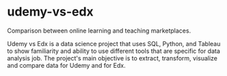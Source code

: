# udemy-vs-edx
Comparison between online learning and teaching marketplaces.

Udemy vs Edx is a data science project that uses SQL, Python, and Tableau to show familiarity and ability to use different tools that are specific for data analysis job.
The project's main objective is to extract, transform, visualize and compare data for Udemy and for Edx. 
